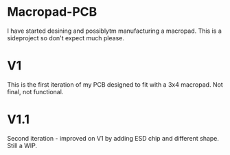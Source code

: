 # Macropad-PCB

I have started desining and possiblytm manufacturing a macropad. This is a sideproject so don't expect much please.

# V1
This is the first iteration of my PCB designed to fit with a 3x4 macropad.
Not final, not functional.

# V1.1
Second iteration - improved on V1 by adding ESD chip and different shape. Still a WIP.
